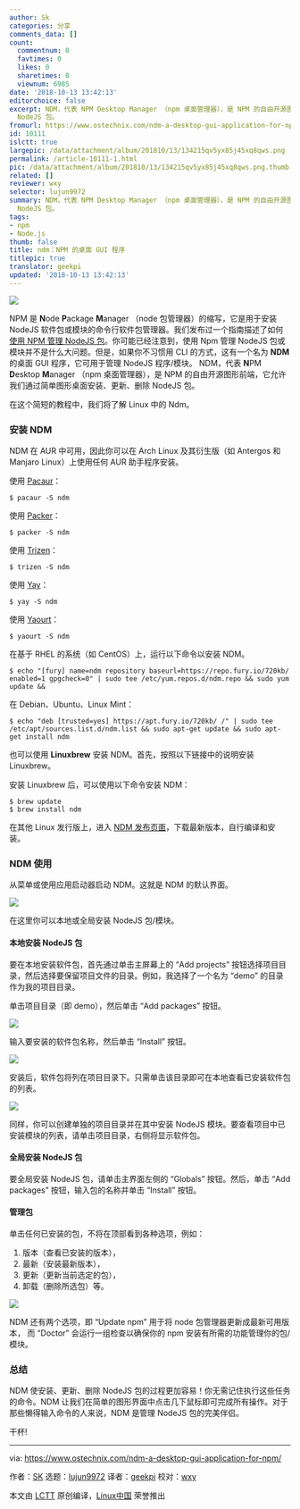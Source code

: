 ```yaml
---
author: Sk
categories: 分享
comments_data: []
count:
  commentnum: 0
  favtimes: 0
  likes: 0
  sharetimes: 0
  viewnum: 6985
date: '2018-10-13 13:42:13'
editorchoice: false
excerpt: NDM，代表 NPM Desktop Manager （npm 桌面管理器），是 NPM 的自由开源图形前端，它允许我们通过简单图形桌面安装、更新、删除
  NodeJS 包。
fromurl: https://www.ostechnix.com/ndm-a-desktop-gui-application-for-npm/
id: 10111
islctt: true
largepic: /data/attachment/album/201810/13/134215qv5yx85j45xq8qws.png
permalink: /article-10111-1.html
pic: /data/attachment/album/201810/13/134215qv5yx85j45xq8qws.png.thumb.jpg
related: []
reviewer: wxy
selector: lujun9972
summary: NDM，代表 NPM Desktop Manager （npm 桌面管理器），是 NPM 的自由开源图形前端，它允许我们通过简单图形桌面安装、更新、删除
  NodeJS 包。
tags:
- npm
- Node.js
thumb: false
title: ndm：NPM 的桌面 GUI 程序
titlepic: true
translator: geekpi
updated: '2018-10-13 13:42:13'
---
```


![](/data/attachment/album/201810/13/134215qv5yx85j45xq8qws.png)


NPM 是 **N**ode **P**ackage **M**anager （node 包管理器）的缩写，它是用于安装 NodeJS 软件包或模块的命令行软件包管理器。我们发布过一个指南描述了如何[使用 NPM 管理 NodeJS 包](https://www.ostechnix.com/manage-nodejs-packages-using-npm/)。你可能已经注意到，使用 Npm 管理 NodeJS 包或模块并不是什么大问题。但是，如果你不习惯用 CLI 的方式，这有一个名为 **NDM** 的桌面 GUI 程序，它可用于管理 NodeJS 程序/模块。 NDM，代表 **N**PM **D**esktop **M**anager （npm 桌面管理器），是 NPM 的自由开源图形前端，它允许我们通过简单图形桌面安装、更新、删除 NodeJS 包。


在这个简短的教程中，我们将了解 Linux 中的 Ndm。


### 安装 NDM


NDM 在 AUR 中可用，因此你可以在 Arch Linux 及其衍生版（如 Antergos 和 Manjaro Linux）上使用任何 AUR 助手程序安装。


使用 [Pacaur](https://www.ostechnix.com/install-pacaur-arch-linux/)：



```
$ pacaur -S ndm
```

使用 [Packer](https://www.ostechnix.com/install-packer-arch-linux-2/)：



```
$ packer -S ndm
```

使用 [Trizen](https://www.ostechnix.com/trizen-lightweight-aur-package-manager-arch-based-systems/)：



```
$ trizen -S ndm
```

使用 [Yay](https://www.ostechnix.com/yay-found-yet-another-reliable-aur-helper/)：



```
$ yay -S ndm
```

使用 [Yaourt](https://www.ostechnix.com/install-yaourt-arch-linux/)：



```
$ yaourt -S ndm
```

在基于 RHEL 的系统（如 CentOS）上，运行以下命令以安装 NDM。



```
$ echo "[fury] name=ndm repository baseurl=https://repo.fury.io/720kb/ enabled=1 gpgcheck=0" | sudo tee /etc/yum.repos.d/ndm.repo && sudo yum update &&
```

在 Debian、Ubuntu、Linux Mint：



```
$ echo "deb [trusted=yes] https://apt.fury.io/720kb/ /" | sudo tee /etc/apt/sources.list.d/ndm.list && sudo apt-get update && sudo apt-get install ndm
```

也可以使用 **Linuxbrew** 安装 NDM。首先，按照以下链接中的说明安装 Linuxbrew。


安装 Linuxbrew 后，可以使用以下命令安装 NDM：



```
$ brew update
$ brew install ndm
```

在其他 Linux 发行版上，进入 [NDM 发布页面](https://github.com/720kb/ndm/releases)，下载最新版本，自行编译和安装。


### NDM 使用


从菜单或使用应用启动器启动 NDM。这就是 NDM 的默认界面。


![](/data/attachment/album/201810/13/134221mny88wyfy565f6dm.png)


在这里你可以本地或全局安装 NodeJS 包/模块。


#### 本地安装 NodeJS 包


要在本地安装软件包，首先通过单击主屏幕上的 “Add projects” 按钮选择项目目录，然后选择要保留项目文件的目录。例如，我选择了一个名为 “demo” 的目录作为我的项目目录。


单击项目目录（即 demo），然后单击 “Add packages” 按钮。


![](/data/attachment/album/201810/13/134222tjijj1uzo1cqc9le.png)


输入要安装的软件包名称，然后单击 “Install” 按钮。


![](/data/attachment/album/201810/13/134223v4uypdmop3kjujm5.png)


安装后，软件包将列在项目目录下。只需单击该目录即可在本地查看已安装软件包的列表。


![](/data/attachment/album/201810/13/134225dbsw78988hb2q9zz.png)


同样，你可以创建单独的项目目录并在其中安装 NodeJS 模块。要查看项目中已安装模块的列表，请单击项目目录，右侧将显示软件包。


#### 全局安装 NodeJS 包


要全局安装 NodeJS 包，请单击主界面左侧的 “Globals” 按钮。然后，单击 “Add packages” 按钮，输入包的名称并单击 “Install” 按钮。


#### 管理包


单击任何已安装的包，不将在顶部看到各种选项，例如：


1. 版本（查看已安装的版本），
2. 最新（安装最新版本），
3. 更新（更新当前选定的包），
4. 卸载（删除所选包）等。


![](/data/attachment/album/201810/13/134226t2h1x0f1i1vix1hh.png)


NDM 还有两个选项，即 “Update npm” 用于将 node 包管理器更新成最新可用版本， 而 “Doctor” 会运行一组检查以确保你的 npm 安装有所需的功能管理你的包/模块。


### 总结


NDM 使安装、更新、删除 NodeJS 包的过程更加容易！你无需记住执行这些任务的命令。NDM 让我们在简单的图形界面中点击几下鼠标即可完成所有操作。对于那些懒得输入命令的人来说，NDM 是管理 NodeJS 包的完美伴侣。


干杯!




---


via: <https://www.ostechnix.com/ndm-a-desktop-gui-application-for-npm/>


作者：[SK](https://www.ostechnix.com/author/sk/) 选题：[lujun9972](https://github.com/lujun9972) 译者：[geekpi](https://github.com/geekpi) 校对：[wxy](https://github.com/wxy)


本文由 [LCTT](https://github.com/LCTT/TranslateProject) 原创编译，[Linux中国](https://linux.cn/) 荣誉推出